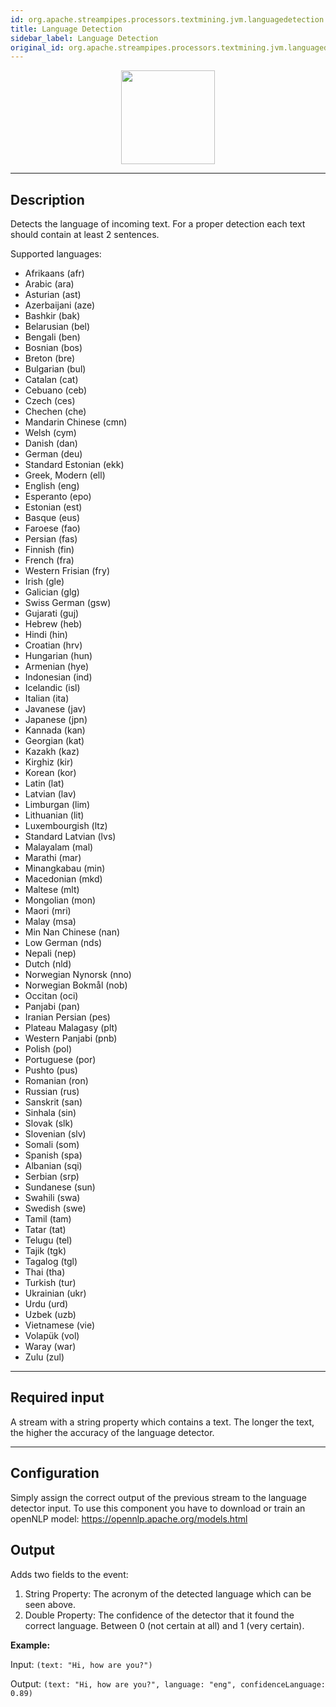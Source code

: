 ```yaml
---
id: org.apache.streampipes.processors.textmining.jvm.languagedetection
title: Language Detection
sidebar_label: Language Detection
original_id: org.apache.streampipes.processors.textmining.jvm.languagedetection
---
```


<!--
  ~ Licensed to the Apache Software Foundation (ASF) under one or more
  ~ contributor license agreements.  See the NOTICE file distributed with
  ~ this work for additional information regarding copyright ownership.
  ~ The ASF licenses this file to You under the Apache License, Version 2.0
  ~ (the "License"); you may not use this file except in compliance with
  ~ the License.  You may obtain a copy of the License at
  ~
  ~    http://www.apache.org/licenses/LICENSE-2.0
  ~
  ~ Unless required by applicable law or agreed to in writing, software
  ~ distributed under the License is distributed on an "AS IS" BASIS,
  ~ WITHOUT WARRANTIES OR CONDITIONS OF ANY KIND, either express or implied.
  ~ See the License for the specific language governing permissions and
  ~ limitations under the License.
  ~
  -->



<p align="center"> 
    <img src="/img/pipeline-elements/org.apache.streampipes.processors.textmining.jvm.languagedetection/icon.png" width="150px;" class="pe-image-documentation"/>
</p>

***

## Description

Detects the language of incoming text. For a proper detection each text should contain at least 2 sentences.

Supported languages:
* Afrikaans (afr)
* Arabic (ara)
* Asturian (ast)
* Azerbaijani (aze)
* Bashkir (bak)
* Belarusian (bel)
* Bengali (ben)
* Bosnian (bos)
* Breton (bre)
* Bulgarian (bul)
* Catalan (cat)
* Cebuano (ceb)
* Czech (ces)
* Chechen (che)
* Mandarin Chinese (cmn)
* Welsh (cym)
* Danish (dan)
* German (deu)
* Standard Estonian (ekk)
* Greek, Modern (ell)
* English (eng)
* Esperanto (epo)
* Estonian (est)
* Basque (eus)
* Faroese (fao)
* Persian (fas)
* Finnish (fin)
* French (fra)
* Western Frisian (fry)
* Irish (gle)
* Galician (glg)
* Swiss German (gsw)
* Gujarati (guj)
* Hebrew (heb)
* Hindi (hin)
* Croatian (hrv)
* Hungarian (hun)
* Armenian (hye)
* Indonesian (ind)
* Icelandic (isl)
* Italian (ita)
* Javanese (jav)
* Japanese (jpn)
* Kannada (kan)
* Georgian (kat)
* Kazakh (kaz)
* Kirghiz (kir)
* Korean (kor)
* Latin (lat)
* Latvian (lav)
* Limburgan (lim)
* Lithuanian (lit)
* Luxembourgish (ltz)
* Standard Latvian (lvs)
* Malayalam (mal)
* Marathi (mar)
* Minangkabau (min)
* Macedonian (mkd)
* Maltese (mlt)
* Mongolian (mon)
* Maori (mri)
* Malay (msa)
* Min Nan Chinese (nan)
* Low German (nds)
* Nepali (nep)
* Dutch (nld)
* Norwegian Nynorsk (nno)
* Norwegian Bokmål (nob)
* Occitan (oci)
* Panjabi (pan)
* Iranian Persian (pes)
* Plateau Malagasy (plt)
* Western Panjabi (pnb)
* Polish (pol)
* Portuguese (por)
* Pushto (pus)
* Romanian (ron)
* Russian (rus)
* Sanskrit (san)
* Sinhala (sin)
* Slovak (slk)
* Slovenian (slv)
* Somali (som)
* Spanish (spa)
* Albanian (sqi)
* Serbian (srp)
* Sundanese (sun)
* Swahili (swa)
* Swedish (swe)
* Tamil (tam)
* Tatar (tat)
* Telugu (tel)
* Tajik (tgk)
* Tagalog (tgl)
* Thai (tha)
* Turkish (tur)
* Ukrainian (ukr)
* Urdu (urd)
* Uzbek (uzb)
* Vietnamese (vie)
* Volapük (vol)
* Waray (war)
* Zulu (zul)

***

## Required input

A stream with a string property which contains a text.
The longer the text, the higher the accuracy of the language detector.


***

## Configuration

Simply assign the correct output of the previous stream to the language detector input.
To use this component you have to download or train an openNLP model:
https://opennlp.apache.org/models.html

## Output

Adds two fields to the event:
1. String Property: The acronym of the detected language which can be seen above.
2. Double Property: The confidence of the detector that it found the correct language. Between 0 (not certain at all) and 1 (very certain).


**Example:**

Input: `(text: "Hi, how are you?")`

Output: `(text: "Hi, how are you?", language: "eng", confidenceLanguage: 0.89)`

